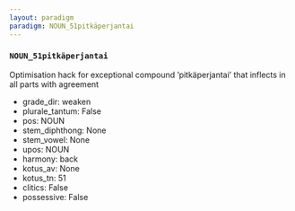 ```yaml
---
layout: paradigm
paradigm: NOUN_51pitkäperjantai
---
```

### ` NOUN_51pitkäperjantai `

Optimisation hack for exceptional compound ’pitkäperjantai’ that inflects in all parts with agreement
* grade_dir: weaken
* plurale_tantum: False
* pos: NOUN
* stem_diphthong: None
* stem_vowel: None
* upos: NOUN
* harmony: back
* kotus_av: None
* kotus_tn: 51
* clitics: False
* possessive: False
